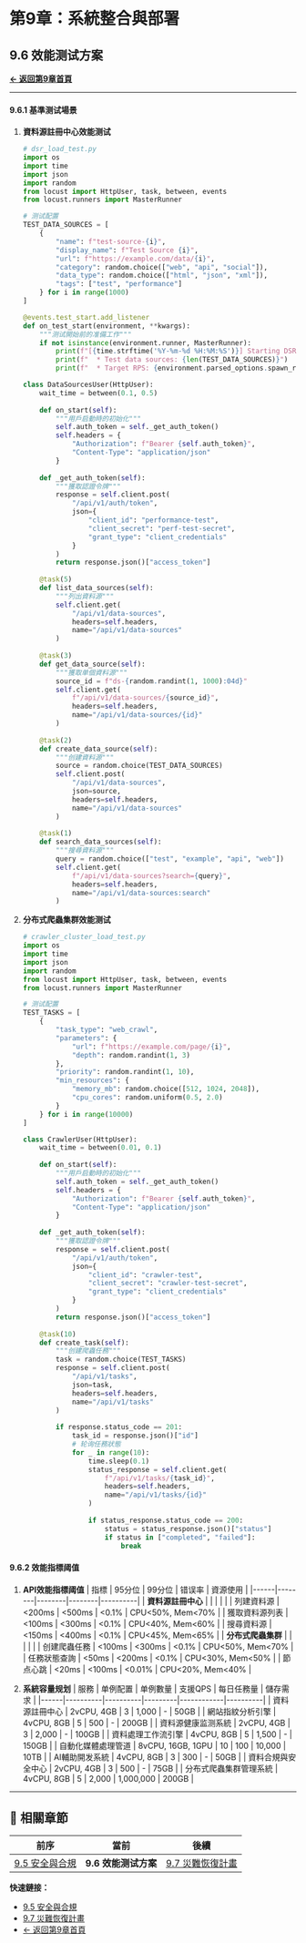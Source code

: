 # 第9章：系統整合與部署

## 9.6 效能测试方案

**[← 返回第9章首頁](ch9-index.md)**

---

#### 9.6.1 基準测试場景

1. **資料源註冊中心效能测试**
   ```python
   # dsr_load_test.py
   import os
   import time
   import json
   import random
   from locust import HttpUser, task, between, events
   from locust.runners import MasterRunner
   
   # 测试配置
   TEST_DATA_SOURCES = [
       {
           "name": f"test-source-{i}",
           "display_name": f"Test Source {i}",
           "url": f"https://example.com/data/{i}",
           "category": random.choice(["web", "api", "social"]),
           "data_type": random.choice(["html", "json", "xml"]),
           "tags": ["test", "performance"]
       } for i in range(1000)
   ]
   
   @events.test_start.add_listener
   def on_test_start(environment, **kwargs):
       """测试開始前的准備工作"""
       if not isinstance(environment.runner, MasterRunner):
           print(f"[{time.strftime('%Y-%m-%d %H:%M:%S')}] Starting DSR performance test")
           print(f"  * Test data sources: {len(TEST_DATA_SOURCES)}")
           print(f"  * Target RPS: {environment.parsed_options.spawn_rate}")
   
   class DataSourcesUser(HttpUser):
       wait_time = between(0.1, 0.5)
       
       def on_start(self):
           """用戶启動時的初始化"""
           self.auth_token = self._get_auth_token()
           self.headers = {
               "Authorization": f"Bearer {self.auth_token}",
               "Content-Type": "application/json"
           }
       
       def _get_auth_token(self):
           """獲取認證令牌"""
           response = self.client.post(
               "/api/v1/auth/token",
               json={
                   "client_id": "performance-test",
                   "client_secret": "perf-test-secret",
                   "grant_type": "client_credentials"
               }
           )
           return response.json()["access_token"]
       
       @task(5)
       def list_data_sources(self):
           """列出資料源"""
           self.client.get(
               "/api/v1/data-sources",
               headers=self.headers,
               name="/api/v1/data-sources"
           )
       
       @task(3)
       def get_data_source(self):
           """獲取单個資料源"""
           source_id = f"ds-{random.randint(1, 1000):04d}"
           self.client.get(
               f"/api/v1/data-sources/{source_id}",
               headers=self.headers,
               name="/api/v1/data-sources/{id}"
           )
       
       @task(2)
       def create_data_source(self):
           """创建資料源"""
           source = random.choice(TEST_DATA_SOURCES)
           self.client.post(
               "/api/v1/data-sources",
               json=source,
               headers=self.headers,
               name="/api/v1/data-sources"
           )
       
       @task(1)
       def search_data_sources(self):
           """搜尋資料源"""
           query = random.choice(["test", "example", "api", "web"])
           self.client.get(
               f"/api/v1/data-sources?search={query}",
               headers=self.headers,
               name="/api/v1/data-sources:search"
           )
   ```

2. **分布式爬蟲集群效能测试**
   ```python
   # crawler_cluster_load_test.py
   import os
   import time
   import json
   import random
   from locust import HttpUser, task, between, events
   from locust.runners import MasterRunner
   
   # 测试配置
   TEST_TASKS = [
       {
           "task_type": "web_crawl",
           "parameters": {
               "url": f"https://example.com/page/{i}",
               "depth": random.randint(1, 3)
           },
           "priority": random.randint(1, 10),
           "min_resources": {
               "memory_mb": random.choice([512, 1024, 2048]),
               "cpu_cores": random.uniform(0.5, 2.0)
           }
       } for i in range(10000)
   ]
   
   class CrawlerUser(HttpUser):
       wait_time = between(0.01, 0.1)
       
       def on_start(self):
           """用戶启動時的初始化"""
           self.auth_token = self._get_auth_token()
           self.headers = {
               "Authorization": f"Bearer {self.auth_token}",
               "Content-Type": "application/json"
           }
       
       def _get_auth_token(self):
           """獲取認證令牌"""
           response = self.client.post(
               "/api/v1/auth/token",
               json={
                   "client_id": "crawler-test",
                   "client_secret": "crawler-test-secret",
                   "grant_type": "client_credentials"
               }
           )
           return response.json()["access_token"]
       
       @task(10)
       def create_task(self):
           """创建爬蟲任務"""
           task = random.choice(TEST_TASKS)
           response = self.client.post(
               "/api/v1/tasks",
               json=task,
               headers=self.headers,
               name="/api/v1/tasks"
           )
           
           if response.status_code == 201:
               task_id = response.json()["id"]
               # 轮询任務狀態
               for _ in range(10):
                   time.sleep(0.1)
                   status_response = self.client.get(
                       f"/api/v1/tasks/{task_id}",
                       headers=self.headers,
                       name="/api/v1/tasks/{id}"
                   )
                   
                   if status_response.status_code == 200:
                       status = status_response.json()["status"]
                       if status in ["completed", "failed"]:
                           break
   ```

#### 9.6.2 效能指標阈值

1. **API效能指標阈值**
   | 指標 | 95分位 | 99分位 | 错误率 | 資源使用 |
   |------|--------|--------|--------|----------|
   | **資料源註冊中心** | | | | |
   | 列建資料源 | <200ms | <500ms | <0.1% | CPU<50%, Mem<70% |
   | 獲取資料源列表 | <100ms | <300ms | <0.1% | CPU<40%, Mem<60% |
   | 搜尋資料源 | <150ms | <400ms | <0.1% | CPU<45%, Mem<65% |
   | **分布式爬蟲集群** | | | | |
   | 创建爬蟲任務 | <100ms | <300ms | <0.1% | CPU<50%, Mem<70% |
   | 任務狀態查詢 | <50ms | <200ms | <0.1% | CPU<30%, Mem<50% |
   | 節点心跳 | <20ms | <100ms | <0.01% | CPU<20%, Mem<40% |

2. **系統容量规划**
   | 服務 | 单例配置 | 单例數量 | 支援QPS | 每日任務量 | 儲存需求 |
   |------|----------|----------|---------|------------|----------|
   | 資料源註冊中心 | 2vCPU, 4GB | 3 | 1,000 | - | 50GB |
   | 網站指紋分析引擎 | 4vCPU, 8GB | 5 | 500 | - | 200GB |
   | 資料源健康监测系統 | 2vCPU, 4GB | 3 | 2,000 | - | 100GB |
   | 資料處理工作流引擎 | 4vCPU, 8GB | 5 | 1,500 | - | 150GB |
   | 自動化媒體處理管道 | 8vCPU, 16GB, 1GPU | 10 | 100 | 10,000 | 10TB |
   | AI輔助開发系統 | 4vCPU, 8GB | 3 | 300 | - | 50GB |
   | 資料合規與安全中心 | 2vCPU, 4GB | 3 | 500 | - | 75GB |
   | 分布式爬蟲集群管理系統 | 4vCPU, 8GB | 5 | 2,000 | 1,000,000 | 200GB |

---

## 📑 相關章節

| 前序 | 當前 | 後續 |
|-----|------|------|
| [9.5 安全與合規](ch9-5-安全與合規.md) | **9.6 效能测试方案** | [9.7 災難恢復計畫](ch9-7-災難恢復計畫.md) |

**快速鏈接：**
- [9.5 安全與合規](ch9-5-安全與合規.md)
- [9.7 災難恢復計畫](ch9-7-災難恢復計畫.md)
- [← 返回第9章首頁](ch9-index.md)
